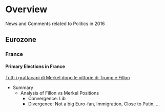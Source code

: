 
# Overview 

News and Comments related to Politics in 2016 

## Eurozone 

### France 

#### Primary Elections in France 

[Tutti i grattacapi di Merkel dopo le vittorie di Trump e Fillon](http://www.ilfoglio.it/esteri/2016/11/28/news/merkel-trump-fillon-107654/)
- Summary 
  - Analysis of Fillon vs Merkel Positions 
    - Convergence: Lib 
    - Divergence: Not a big Euro-fan, Immigration, Close to Putin, ... 





